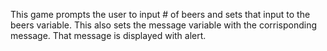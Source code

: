 This game prompts the user to input # of beers and sets that input to the beers variable. This also sets the message variable with the corrisponding message. That message is displayed with alert.
